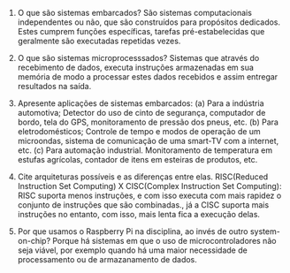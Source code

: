 1. O que são sistemas embarcados?
    São sistemas computacionais independentes ou não, que são construídos para propósitos dedicados. Estes cumprem funções específicas, tarefas pré-estabelecidas que geralmente são executadas repetidas vezes.
2. O que são sistemas microprocesssados?
    Sistemas que através do recebimento de dados, executa instruções armazenadas em sua memória de modo a processar estes dados recebidos e assim entregar resultados na saída.
3. Apresente aplicações de sistemas embarcados:
  (a) Para a indústria automotiva;
    Detector do uso de cinto de segurança, computador de bordo, tela do GPS, monitoramento de pressão dos pneus, etc.
  (b) Para eletrodomésticos;
    Controle de tempo e modos de operação de um microondas, sistema de comunicação de uma smart-TV com a internet, etc.
  (c) Para automação industrial.
    Monitoramento de temperatura em estufas agrícolas, contador de itens em esteiras de produtos, etc.

4. Cite arquiteturas possíveis e as diferenças entre elas.
   RISC(Reduced Instruction Set Computing) X CISC(Complex Instruction Set Computing): RISC suporta menos instruções, e com isso executa com mais rapidez o conjunto de instruções que são combinadas., já a CISC suporta mais instruções no entanto, com isso, mais lenta fica a execução delas.
5. Por que usamos o Raspberry Pi na disciplina, ao invés de outro system-on-chip?
    Porque há sistemas em que o uso de microcontroladores não seja viável, por exemplo quando há uma maior necessidade de processamento ou de armazanamento de dados.
